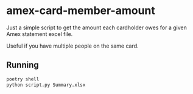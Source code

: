 # amex-card-member-amount

Just a simple script to get the amount each cardholder owes for a given Amex statement excel file.

Useful if you have multiple people on the same card.

## Running

```bash
poetry shell
python script.py Summary.xlsx
```
